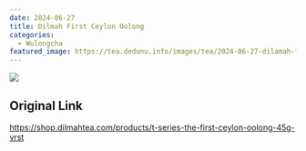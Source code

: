 ```yaml
---
date: 2024-06-27
title: Dilmah First Ceylon Oolong
categories:
  - Wulongcha
featured_image: https://tea.dedunu.info/images/tea/2024-06-27-dilamah-first-ceylon-oolong-1.jpeg
---
```


![](https://tea.dedunu.info/images/tea/2024-06-27-dilamah-first-ceylon-oolong-2.jpeg)

## Original Link

<https://shop.dilmahtea.com/products/t-series-the-first-ceylon-oolong-45g-vrst>
